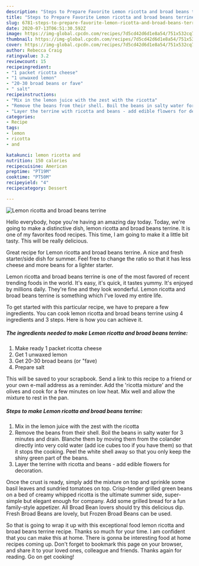 ```yaml
---
description: "Steps to Prepare Favorite Lemon ricotta and broad beans terrine"
title: "Steps to Prepare Favorite Lemon ricotta and broad beans terrine"
slug: 6781-steps-to-prepare-favorite-lemon-ricotta-and-broad-beans-terrine
date: 2020-07-13T06:51:30.592Z
image: https://img-global.cpcdn.com/recipes/7d5cd42d6d1e8a54/751x532cq70/lemon-ricotta-and-broad-beans-terrine-recipe-main-photo.jpg
thumbnail: https://img-global.cpcdn.com/recipes/7d5cd42d6d1e8a54/751x532cq70/lemon-ricotta-and-broad-beans-terrine-recipe-main-photo.jpg
cover: https://img-global.cpcdn.com/recipes/7d5cd42d6d1e8a54/751x532cq70/lemon-ricotta-and-broad-beans-terrine-recipe-main-photo.jpg
author: Rebecca Craig
ratingvalue: 3.2
reviewcount: 15
recipeingredient:
- "1 packet ricotta cheese"
- "1 unwaxed lemon"
- "20-30 broad beans or fave"
- " salt"
recipeinstructions:
- "Mix in the lemon juice with the zest with the ricotta"
- "Remove the beans from their shell. Boil the beans in salty water for 3 minutes and drain. Blanche them by moving them from the colander directly into very cold water (add ice cubes too if you have them) so that it stops the cooking. Peel the white shell away so that you only keep the shiny green part of the beans."
- "Layer the terrine with ricotta and beans - add edible flowers for decoration."
categories:
- Recipe
tags:
- lemon
- ricotta
- and

katakunci: lemon ricotta and 
nutrition: 150 calories
recipecuisine: American
preptime: "PT19M"
cooktime: "PT50M"
recipeyield: "4"
recipecategory: Dessert

---
```



![Lemon ricotta and broad beans terrine](https://img-global.cpcdn.com/recipes/7d5cd42d6d1e8a54/751x532cq70/lemon-ricotta-and-broad-beans-terrine-recipe-main-photo.jpg)

Hello everybody, hope you're having an amazing day today. Today, we're going to make a distinctive dish, lemon ricotta and broad beans terrine. It is one of my favorites food recipes. This time, I am going to make it a little bit tasty. This will be really delicious.

Great recipe for Lemon ricotta and broad beans terrine. A nice and fresh starter/side dish for summer. Feel free to change the ratio so that it has less cheese and more beans for a lighter starter.

Lemon ricotta and broad beans terrine is one of the most favored of recent trending foods in the world. It's easy, it's quick, it tastes yummy. It's enjoyed by millions daily. They're fine and they look wonderful. Lemon ricotta and broad beans terrine is something which I've loved my entire life.


To get started with this particular recipe, we have to prepare a few ingredients. You can cook lemon ricotta and broad beans terrine using 4 ingredients and 3 steps. Here is how you can achieve it.

<!--inarticleads1-->

##### The ingredients needed to make Lemon ricotta and broad beans terrine:

1. Make ready 1 packet ricotta cheese
1. Get 1 unwaxed lemon
1. Get 20-30 broad beans (or &#34;fave)
1. Prepare  salt


This will be saved to your scrapbook. Send a link to this recipe to a friend or your own e-mail address as a reminder. Add the &#39;ricotta mixture&#39; and the olives and cook for a few minutes on low heat. Mix well and allow the mixture to rest in the pan. 

<!--inarticleads2-->

##### Steps to make Lemon ricotta and broad beans terrine:

1. Mix in the lemon juice with the zest with the ricotta
1. Remove the beans from their shell. Boil the beans in salty water for 3 minutes and drain. Blanche them by moving them from the colander directly into very cold water (add ice cubes too if you have them) so that it stops the cooking. Peel the white shell away so that you only keep the shiny green part of the beans.
1. Layer the terrine with ricotta and beans - add edible flowers for decoration.


Once the crust is ready, simply add the mixture on top and sprinkle some basil leaves and sundried tomatoes on top. Crisp-tender grilled green beans on a bed of creamy whipped ricotta is the ultimate summer side, super-simple but elegant enough for company. Add some grilled bread for a fun family-style appetizer. All Broad Bean lovers should try this delicious dip. Fresh Broad Beans are lovely, but Frozen Broad Beans can be used. 

So that is going to wrap it up with this exceptional food lemon ricotta and broad beans terrine recipe. Thanks so much for your time. I am confident that you can make this at home. There is gonna be interesting food at home recipes coming up. Don't forget to bookmark this page on your browser, and share it to your loved ones, colleague and friends. Thanks again for reading. Go on get cooking!
